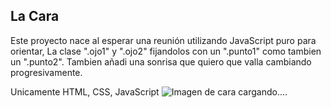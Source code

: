 ## La Cara      
Este proyecto nace al esperar una reunión utilizando JavaScript puro para orientar,
La clase ".ojo1" y ".ojo2" fijandolos con un ".punto1" como tambien un ".punto2".
Tambien añadi una sonrisa que quiero que valla cambiando progresivamente. 

Unicamente HTML, CSS, JavaScript
![Imagen de cara cargando....](../El-Ojo-/img/Cara.jpg)
